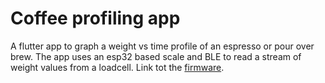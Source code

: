 # Coffee profiling app

A flutter app to graph a weight vs time profile of an espresso or pour over brew. The app uses an esp32 based scale and BLE to read a stream of weight values from a loadcell. Link tot the [firmware](https://github.com/vkorotk0v/smart_scale_firmware).
